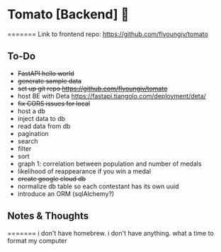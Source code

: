 # Tomato [Backend] 🍅
=======
Link to frontend repo: https://github.com/flyoungiv/tomato

## To-Do

- ~~FastAPI hello world~~
- ~~generate sample data~~
- ~~set up git repo https://github.com/flyoungiv/tomato~~
- host BE with Deta https://fastapi.tiangolo.com/deployment/deta/
- ~~fix CORS issues for local~~
- host a db
- inject data to db
- read data from db
- pagination
- search
- filter
- sort
- graph 1: correlation between population and number of medals
- likelihood of reappearance if you win a medal
- ~~create google cloud db~~
- normalize db table so each contestant has its own uuid
- introduce an ORM (sqlAlchemy?)

## Notes & Thoughts
=======
i don't have homebrew. i don't have anything. what a time to format my computer
